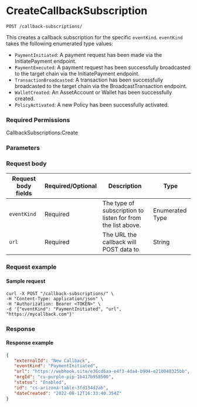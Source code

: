 # CreateCallbackSubscription

`POST /callback-subscriptions/`

This creates a callback subscription for the specific `eventKind`.   `eventKind` takes the following enumerated type values:

* `PaymentInitiated`: A payment request has been made via the InitiatePayment endpoint.&#x20;
* `PaymentExecuted`: A payment request has been successfully broadcasted to the target chain via the InitiatePayment endpoint.&#x20;
* `TransactionBroadcasted`: A transaction has been successfully broadcasted to the target chain via the BroadcastTransaction endpoint.
* `WalletCreated`: An AssetAccount or Wallet has been successfully created.
* `PolicyActivated`: A new Policy has been successfully activated.

### Required Permissions <a href="#scopes" id="scopes"></a>

CallbackSubscriptions:Create

### Parameters <a href="#request-body" id="request-body"></a>

### Request body <a href="#request-example.1" id="request-example.1"></a>

| Request body fields | Required/Optional | Description                                                 | Type            |
| ------------------- | ----------------- | ----------------------------------------------------------- | --------------- |
| `eventKind`         | Required          | The type of subscription to listen for from the list above. | Enumerated Type |
| `url`               | Required          | The URL the callback will POST data to                      | String          |

### Request example <a href="#request-example.1" id="request-example.1"></a>

#### Sample request <a href="#sample-request" id="sample-request"></a>

```shell
curl -X POST "/callback-subscriptions/" \
-H "Content-Type: application/json" \
-H "Authorization: Bearer <TOKEN>" \
-d '{"eventKind": "PaymentInitiated", "url", "https://mycallback.com"}'
```

### Response <a href="#response" id="response"></a>

#### Response example <a href="#response-example" id="response-example"></a>

```json
{
   "externalId": "New Callback",
   "eventKind": "PaymentInitiated",
   "url": "https://webhook.site/e36cd6aa-e4f3-4da4-b904-e210048325bb",
   "orgId": "cu-purple-pip-1b417b958500",
   "status": "Enabled",
   "id": "cs-arizona-table-3fd134d2ab",
   "dateCreated": "2022-08-12T16:33:40.354Z"
}
```
